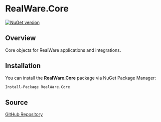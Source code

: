 # RealWare.Core
[![NuGet version](https://badge.fury.io/nu/RealWare.Core.svg)](https://badge.fury.io/nu/RealWare.Core)

## Overview
Core objects for RealWare applications and integrations.

## Installation

You can install the **RealWare.Core** package via NuGet Package Manager:

```bash
Install-Package RealWare.Core
```

## Source
[GitHub Repository](https://github.com/tcasredburn/RealWare.Core)